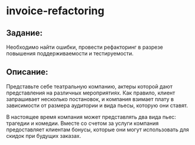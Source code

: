 # invoice-refactoring

## Задание: 
Необходимо найти ошибки, провести рефакторинг в разрезе повышения поддерживаемости и тестируемости.

## Описание: 
Представьте себе театральную компанию, актеры которой дают представления на различных мероприятиях. Как правило, клиент запрашивает несколько постановок, и компания взимает плату в зависимости от размера аудитории и вида пьесы, которую они ставят.

В настоящее время компания может представлять два вида пьес: трагедии и комедии. Вместе со счетом за услуги компания предоставляет клиентам бонусы, которые они могут использовать для скидок при будущих заказах.